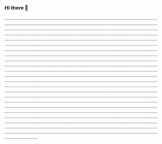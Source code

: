 ### Hi there 👋

...............................................................................................................................................................................................................................................................................................................................................................................................................................................................................................................................................................................................................................................................................................................................................................................................................................................................................................................................................................................................................................................................................................................................................................................................................................................................................................................................................................................................................................................................................................................................................................................................................................................................................................................................................................................................................................................................................................................................................................................................................................................................................................................................................................................................................................................................................................................................................................................................................................................................................................................................................................................................................................................................................................................................................................................................................................................................................................................................................................................................